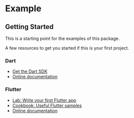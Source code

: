 # Example

## Getting Started

This is a starting point for the examples of this package.

A few resources to get you started if this is your first project.

### Dart

- [Get the Dart SDK](https://dart.dev/get-dart)
- [Online documentation](https://dart.dev/guides)

### Flutter

- [Lab: Write your first Flutter app](https://flutter.dev/docs/get-started/codelab)
- [Cookbook: Useful Flutter samples](https://flutter.dev/docs/cookbook)
- [Online documentation](https://flutter.dev/doc)

